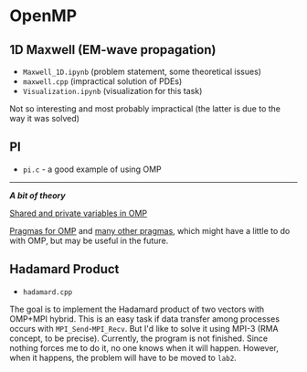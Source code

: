# OpenMP

## 1D Maxwell (EM-wave propagation)

- `Maxwell_1D.ipynb` (problem statement, some theoretical issues)
- `maxwell.cpp` (impractical solution of PDEs)
- `Visualization.ipynb` (visualization for this task)

Not so interesting and most probably impractical (the latter is due to the way it was solved)

## PI

- `pi.c` - a good example of using OMP  

---

___A bit of theory___

[Shared and private variables in OMP](https://www.ibm.com/support/knowledgecenter/en/SSLTBW_2.3.0/com.ibm.zos.v2r3.cbcpx01/cuppvars.htm) 

[Pragmas for OMP](https://www.ibm.com/support/knowledgecenter/SSXVZZ_13.1.5/com.ibm.xlcpp1315.lelinux.doc/compiler_ref/tuoptppp.html) and [many other pragmas](https://www.ibm.com/support/knowledgecenter/SSXVZZ_13.1.5/com.ibm.xlcpp1315.lelinux.doc/compiler_ref/pragma_descriptions.html), which might have a little to do with OMP, but may be useful in the future.

## Hadamard Product

- `hadamard.cpp`  

The goal is to implement the Hadamard product of two vectors with OMP+MPI hybrid. This is an easy task if data transfer among processes occurs with `MPI_Send`-`MPI_Recv`. But I'd like to solve it using MPI-3 (RMA concept, to be precise). Currently, the program is not finished. Since nothing forces me to do it, no one knows when it will happen. However, when it happens, the problem will have to be moved to `lab2`.  
